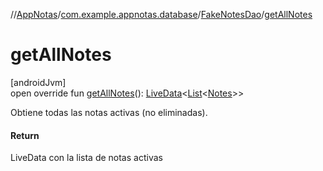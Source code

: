 //[AppNotas](../../../index.md)/[com.example.appnotas.database](../index.md)/[FakeNotesDao](index.md)/[getAllNotes](get-all-notes.md)

# getAllNotes

[androidJvm]\
open override fun [getAllNotes](get-all-notes.md)(): [LiveData](https://developer.android.com/reference/kotlin/androidx/lifecycle/LiveData.html)&lt;[List](https://kotlinlang.org/api/latest/jvm/stdlib/kotlin-stdlib/kotlin.collections/-list/index.html)&lt;[Notes](../-notes/index.md)&gt;&gt;

Obtiene todas las notas activas (no eliminadas).

#### Return

LiveData con la lista de notas activas
